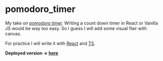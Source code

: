 # pomodoro_timer

My take on [pomodoro timer](https://en.wikipedia.org/wiki/Pomodoro_Technique).
Writing a count down timer in React or Vanilla JS would be way too easy.
So I guess I will add some visual flair with canvas.

For practice I will write it with [React](https://pl.reactjs.org/) and [TS](https://www.typescriptlang.org/).

**Deployed version -> [here](https://b-lukaszuk.github.io/pomodoro_timer/)**
